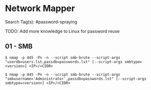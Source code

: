 # Network Mapper

Search Tag(s): #password-spraying

TODO: Add more knowledge to Linux for password reuse

## 01 - SMB

```
$ nmap -p 445 -Pn -n --script smb-brute --script-args "userdb=users.lst,passdb=passwords.lst" [--script-args smbtype=<version>] <IP>/<CIDR>

$ nmap -p 445 -Pn -n --script smb-brute --script-args "smbusername='Administrator',passdb=passwords.lst" [--script-args smbtype=<version>] <IP>/<CIDR>
```